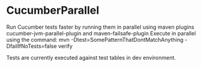 # CucumberParallel
 Run Cucumber tests faster by running them in parallel using maven plugins cucumber-jvm-parallel-plugin and maven-failsafe-plugin
Execute in parallel using the command: 
mvn  -Dtest=SomePatternThatDontMatchAnything -DfailIfNoTests=false verify

Tests are currently executed against test tables in dev environment. 
